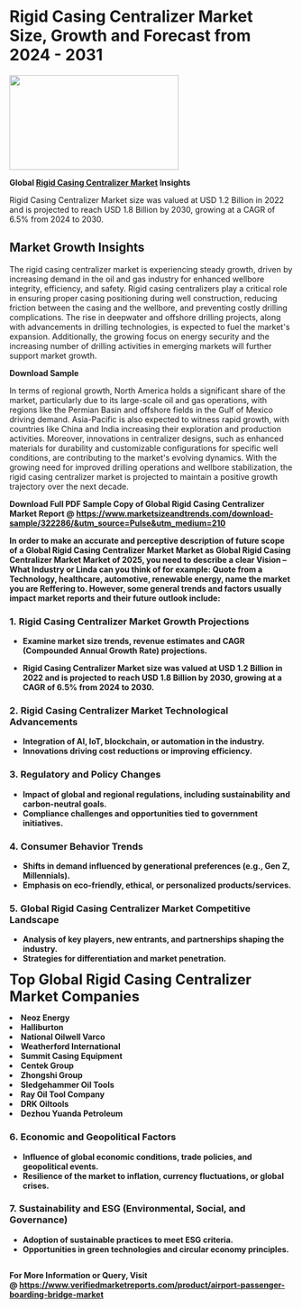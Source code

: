 <H1>Rigid Casing Centralizer Market Size, Growth and Forecast from 2024 - 2031</H1><img class="aligncenter size-medium wp-image-584254" src="https://thirdeyenews.in/wp-content/uploads/2024/09/Global-Market-Research-300x168.jpeg" alt="" width="300" height="168" /><p><strong>Global&nbsp;<a href="https://www.marketsizeandtrends.com/download-sample/322286/&amp;utm_source=Pulse&amp;utm_medium=210">Rigid Casing Centralizer Market</a> Insights</strong></p><p>Rigid Casing Centralizer Market size was valued at USD 1.2 Billion in 2022 and is projected to reach USD 1.8 Billion by 2030, growing at a CAGR of 6.5% from 2024 to 2030.</p><p><h2>Market Growth Insights</h2> <p>The rigid casing centralizer market is experiencing steady growth, driven by increasing demand in the oil and gas industry for enhanced wellbore integrity, efficiency, and safety. Rigid casing centralizers play a critical role in ensuring proper casing positioning during well construction, reducing friction between the casing and the wellbore, and preventing costly drilling complications. The rise in deepwater and offshore drilling projects, along with advancements in drilling technologies, is expected to fuel the market's expansion. Additionally, the growing focus on energy security and the increasing number of drilling activities in emerging markets will further support market growth.</p> <p><strong>Download Sample</strong></p> <p>In terms of regional growth, North America holds a significant share of the market, particularly due to its large-scale oil and gas operations, with regions like the Permian Basin and offshore fields in the Gulf of Mexico driving demand. Asia-Pacific is also expected to witness rapid growth, with countries like China and India increasing their exploration and production activities. Moreover, innovations in centralizer designs, such as enhanced materials for durability and customizable configurations for specific well conditions, are contributing to the market's evolving dynamics. With the growing need for improved drilling operations and wellbore stabilization, the rigid casing centralizer market is projected to maintain a positive growth trajectory over the next decade.</p> <p><strong></p><p><span class=""><strong>Download Full PDF Sample Copy of Global Rigid Casing Centralizer Market Report</strong> @ <a href="https://www.marketsizeandtrends.com/download-sample/322286/&amp;utm_source=Pulse&amp;utm_medium=210" target="_blank">https://www.marketsizeandtrends.com/download-sample/322286/&amp;utm_source=Pulse&amp;utm_medium=210</a></span></p><p>In order to make an accurate and perceptive description of future scope of a Global&nbsp;Rigid Casing Centralizer Market Market as Global&nbsp;Rigid Casing Centralizer Market Market of 2025, you need to describe a clear Vision &ndash; What Industry or Linda can you think of for example: Quote from a Technology, healthcare, automotive, renewable energy, name the market you are Reffering to. However, some general trends and factors usually impact market reports and their future outlook include:</p><h3>1.&nbsp;<strong>Rigid Casing Centralizer Market Growth Projections</strong></h3><ul><li>Examine market size trends, revenue estimates and CAGR (Compounded Annual Growth Rate) projections.</li><li><p>Rigid Casing Centralizer Market size was valued at USD 1.2 Billion in 2022 and is projected to reach USD 1.8 Billion by 2030, growing at a CAGR of 6.5% from 2024 to 2030.</p></li></ul><h3>2.&nbsp;<strong>Rigid Casing Centralizer Market Technological Advancements</strong></h3><ul><li>Integration of AI, IoT, blockchain, or automation in the industry.</li><li>Innovations driving cost reductions or improving efficiency.</li></ul><h3>3.&nbsp;<strong>Regulatory and Policy Changes</strong></h3><ul><li>Impact of global and regional regulations, including sustainability and carbon-neutral goals.</li><li>Compliance challenges and opportunities tied to government initiatives.</li></ul><h3>4.&nbsp;<strong>Consumer Behavior Trends</strong></h3><ul><li>Shifts in demand influenced by generational preferences (e.g., Gen Z, Millennials).</li><li>Emphasis on eco-friendly, ethical, or personalized products/services.</li></ul><h3>5.&nbsp;<strong>Global Rigid Casing Centralizer Market Competitive Landscape</strong></h3><ul><li>Analysis of key players, new entrants, and partnerships shaping the industry.</li><li>Strategies for differentiation and market penetration.</li></ul><p data-pm-slice="1 1 []"><span style="color: inherit; font-family: inherit; font-size: 25px;">Top Global Rigid Casing Centralizer Market Companies</span></p><div class="" data-test-id=""><p><li>Neoz Energy</li><li> Halliburton</li><li> National Oilwell Varco</li><li> Weatherford International</li><li> Summit Casing Equipment</li><li> Centek Group</li><li> Zhongshi Group</li><li> Sledgehammer Oil Tools</li><li> Ray Oil Tool Company</li><li> DRK Oiltools</li><li> Dezhou Yuanda Petroleum</li></p></div><h3>6.&nbsp;<strong>Economic and Geopolitical Factors</strong></h3><ul><li>Influence of global economic conditions, trade policies, and geopolitical events.</li><li>Resilience of the market to inflation, currency fluctuations, or global crises.</li></ul><h3>7.&nbsp;<strong>Sustainability and ESG (Environmental, Social, and Governance)</strong></h3><ul><li>Adoption of sustainable practices to meet ESG criteria.</li><li>Opportunities in green technologies and circular economy principles.</li></ul><h2><strong style="font-size: 14px;">For More Information or Query, Visit @&nbsp;</strong><a style="background-color: #ffffff; font-size: 14px;" href="https://www.marketsizeandtrends.com/report/rigid-casing-centralizer-market/" target="_blank">https://www.verifiedmarketreports.com/product/airport-passenger-boarding-bridge-market</a></h2>
